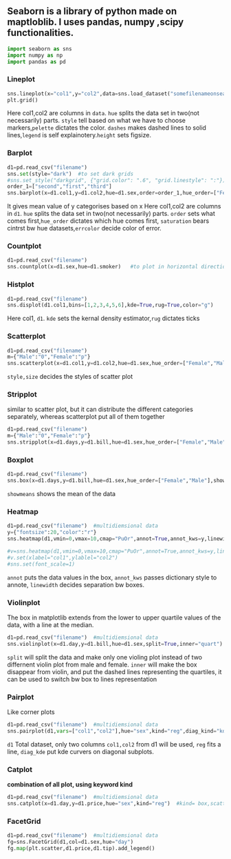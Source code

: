 ## Seaborn is a library of python made on maptloblib. I uses pandas, numpy ,scipy functionalities.
```python
import seaborn as sns
import numpy as np
import pandas as pd
```

### Lineplot
```python
sns.lineplot(x="col1",y="col2",data=sns.load_dataset("somefilenameonseabornserver"),hue="sex",style="sex",pelette="Accent",markers=["o",">"],dashes=False,legend="full",height=10)
plt.grid()
```
Here col1,col2 are columns in ```data```. ```hue``` splits the data set in two(not necessarily) parts. `style` tell based on what we have to choose markers,`pelette` dictates the color.
`dashes` makes dashed lines to solid lines,`legend` is self explainotery.`height` sets figsize.


### Barplot
```python
d1=pd.read_csv("filename")
sns.set(style="dark")  #to set dark grids
#sns.set_style("darkgrid", {"grid.color": ".6", "grid.linestyle": ":"})
order_1=["second","first","third"]
sns.barplot(x=d1.col1,y=d1.col2,hue=d1.sex,order=order_1,hue_order=["Female","Male"],pelette="Accent",orient="v",satureation=100,errcolor="b")
```
It gives mean value of y categorises based on x
Here col1,col2 are columns in `d1`. `hue` splits the data set in two(not necessarily) parts. `order` sets what comes first,`hue_order` dictates which hue comes first,  `saturation` bears cintrst bw hue datasets,`errcolor` decide color of error.

### Countplot
```python
d1=pd.read_csv("filename")
sns.countplot(x=d1.sex,hue=d1.smoker)   #to plot in horizontal direction use y=d1.col1
```

### Histplot
```python
d1=pd.read_csv("filename")
sns.displot(d1.col1,bins=[1,2,3,4,5,6],kde=True,rug=True,color="g")
```
Here col1, `d1`. `kde` sets the kernal density estimator,`rug` dictates ticks


### Scatterplot
```python
d1=pd.read_csv("filename")
m={"Male":"0","Female":"p"}
sns.scatterplot(x=d1.col1,y=d1.col2,hue=d1.sex,hue_order=["Female","Male"],style=d1.sex,size=d1.sex,sizes=(100,60),markers=m,pelette="Accent")
```
`style,size` decides the styles of scatter plot

### Stripplot
similar to scatter plot, but it can distribute the different categories separately, whereas scatterplot put all of them together
```python
d1=pd.read_csv("filename")
m={"Male":"0","Female":"p"}
sns.stripplot(x=d1.days,y=d1.bill,hue=d1.sex,hue_order=["Female","Male"] )
```
### Boxplot
```python
d1=pd.read_csv("filename")
sns.box(x=d1.days,y=d1.bill,hue=d1.sex,hue_order=["Female","Male"],showmeans=True )
```
`showmeans` shows the mean of the data 


### Heatmap
```python
d1=pd.read_csv("filename")  #multidiemsional data
y={"fontsize":20,"color":"r"}
sns.heatmap(d1,vmin=0,vmax=10,cmap="PuOr",annot=True,annot_kws=y,linewidth=10,linecolor="y",cbar=False,xticklabels=False)

#v=sns.heatmap(d1,vmin=0,vmax=10,cmap="PuOr",annot=True,annot_kws=y,linewidth=10,linecolor="y",cbar=False,xticklabels=False)
#v.set(xlabel="col1",ylablel="col2")
#sns.set(font_scale=1)
```
`annot` puts the data values in the box, `annot_kws` passes dictionary style to annote, `linewidth` decides separation bw boxes.


### Violinplot
The box in matplotlib extends from the lower to upper quartile values of the data, with a line at the median.

```python
d1=pd.read_csv("filename")  #multidiemsional data
sns.violinplot(x=d1.day,y=d1.bill,hue=d1.sex,split=True,inner="quart")  #will plot bill of different days separated based on sex
```
`split` will split the data and make only one violing plot instead of two differnent violin plot from male and female.
`inner` will make the box disappear from violin, and put the dashed lines representing the quartiles, it can be used to switch bw box to lines representation

### Pairplot
Like corner plots 

```python
d1=pd.read_csv("filename")  #multidiemsional data
sns.pairplot(d1,vars=["col1","col2"],hue="sex",kind="reg",diag_kind="kde")  #kind= hist,reg,scatter,kde
```
`d1` Total dataset, only two columns `col1,col2` from d1 will be used, `reg` fits a line, `diag_kde` put kde curvers on diagonal subplots.  

### Catplot
**combination of all plot, using keyword kind**
```python
d1=pd.read_csv("filename")  #multidiemsional data
sns.catplot(x=d1.day,y=d1.price,hue="sex",kind="reg")  #kind= box,scatter,violin,bar,box,boxe,etc
```
### FacetGrid
```python
d1=pd.read_csv("filename")  #multidiemsional data
fg=sns.FacetGrid(d1,col=d1.sex,hue="day")
fg.map(plt.scatter,d1.price,d1.tip).add_legend()

```



